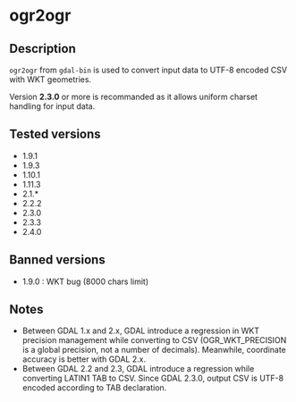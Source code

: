# ogr2ogr

## Description

`ogr2ogr` from `gdal-bin` is used to convert input data to UTF-8 encoded CSV with WKT geometries.

Version **2.3.0** or more is recommanded as it allows uniform charset handling for input data.

## Tested versions

* 1.9.1
* 1.9.3
* 1.10.1
* 1.11.3
* 2.1.*
* 2.2.2
* 2.3.0
* 2.3.3
* 2.4.0

## Banned versions

* 1.9.0 : WKT bug (8000 chars limit)

## Notes

* Between GDAL 1.x and 2.x, GDAL introduce a regression in WKT precision management while converting to CSV (OGR_WKT_PRECISION is a global precision, not a number of decimals). Meanwhile, coordinate accuracy is better with GDAL 2.x.
* Between GDAL 2.2 and 2.3, GDAL introduce a regression while converting LATIN1 TAB to CSV. Since GDAL 2.3.0, output CSV is UTF-8 encoded according to TAB declaration.





